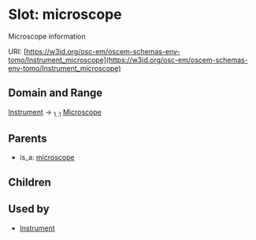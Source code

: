 
# Slot: microscope

Microscope information

URI: [https://w3id.org/osc-em/oscem-schemas-env-tomo/Instrument_microscope](https://w3id.org/osc-em/oscem-schemas-env-tomo/Instrument_microscope)


## Domain and Range

[Instrument](Instrument.md) &#8594;  <sub>1..1</sub> [Microscope](Microscope.md)

## Parents

 *  is_a: [microscope](microscope.md)

## Children


## Used by

 * [Instrument](Instrument.md)
